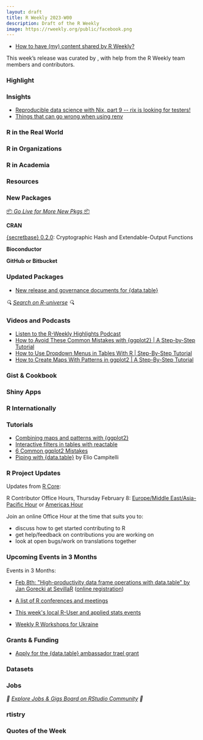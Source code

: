 ```yaml
---
layout: draft
title: R Weekly 2023-W00
description: Draft of the R Weekly
image: https://rweekly.org/public/facebook.png
---
```



+ [How to have (my) content shared by R Weekly?](https://github.com/rweekly/rweekly.org#how-to-have-my-content-shared-by-r-weekly)

This week’s release was curated by [](), with help from the R Weekly team members and contributors.



### Highlight



### Insights

- [Reproducible data science with Nix, part 9 -- rix is looking for testers!](https://www.brodrigues.co/blog/2024-02-02-nix_for_r_part_9/)
- [Things that can go wrong when using renv](https://epiverse-trace.github.io/posts/renv-complications/)


### R in the Real World



### R in Organizations



### R in Academia



### Resources



### New Packages

<p class="added-hostname"><a href="https://rweekly.org/live" target="_blank" class="externalLink">📦 <i>Go Live for More New Pkgs</i> 📦</a></p>


**CRAN**

[{secretbase} 0.2.0](https://cran.r-project.org/package=secretbase): Cryptographic Hash and Extendable-Output Functions

**Bioconductor**



**GitHub or Bitbucket**



### Updated Packages

+ [New release and governance documents for {data.table}](https://rdatatable-community.github.io/The-Raft/posts/2024-01-30-new_governance_new_release-toby_hocking/)

<i>🔍 [Search on R-universe](https://r-universe.dev/search/) 🔍</i>

### Videos and Podcasts

+ [Listen to the R-Weekly Highlights Podcast](https://rweekly.fireside.fm/)
+ [How to Avoid These Common Mistakes with {ggplot2} |  A Step-by-Step Tutorial](https://youtu.be/AIwX-vWB6B4)
+ [How to Use Dropdown Menus in Tables With R | Step-By-Step Tutorial](https://youtu.be/mrGKySJ-cJc)
+ [How to Create Maps With Patterns in ggplot2 | A Step-By-Step Tutorial](https://youtu.be/cK7U10omEJo)


### Gist & Cookbook



### Shiny Apps



### R Internationally



### Tutorials

+ [Combining maps and patterns with {ggplot2}](https://albert-rapp.de/posts/ggplot2-tips/25_maps_patterns/25_maps_patterns)
+ [Interactive filters in tables with reactable](https://albert-rapp.de/posts/18_connecting_reactable_ojs/18_connecting_reactable_ojs)
+ [6 Common ggplot2 Mistakes](https://albert-rapp.de/posts/ggplot2-tips/21_common_ggplot_mistakes/21_common_ggplot_mistakes)
+ [Piping with {data.table}](https://rdatatable-community.github.io/The-Raft/posts/2024-01-28-piping_data_tables-elio_campitelli/) by Elio Campitelli


<!--<div class="post-more-begin></div><div class="post-more-end"></div>-->

### R Project Updates

Updates from [R Core](http://developer.r-project.org/blosxom.cgi/R-devel/NEWS):

R Contributor Office Hours, Thursday February 8: [Europe/Middle East/Asia-Pacific Hour](https://www.meetup.com/r-contributors/events/298435153/) or [Americas Hour](https://www.meetup.com/r-contributors/events/298350211/)

Join an online Office Hour at the time that suits you to:
 - discuss how to get started contributing to R
 - get help/feedback on contributions you are working on
 - look at open bugs/work on translations together

### Upcoming Events in 3 Months

Events in 3 Months:

+ [Feb 8th: "High-productivity data frame operations with data.table" by Jan Gorecki at SevillaR](https://www.meetup.com/sevilla-r-users/events/298628185/)  ([online registration](https://bit.ly/SevillaR_data-table))
  
+ [A list of R conferences and meetings](https://jumpingrivers.github.io/meetingsR/events.html)

+ [This week's local R-User and applied stats events](https://community.rstudio.com/c/irl)

+ [Weekly R Workshops for Ukraine](https://sites.google.com/view/dariia-mykhailyshyna/main/r-workshops-for-ukraine)

### Grants & Funding

+ [Apply for the {data.table} ambassador trael grant](https://rdatatable-community.github.io/The-Raft/posts/2023-11-01-travel_grant_announcement-community_team/)


### Datasets


### Jobs

<i>💼 [Explore Jobs & Gigs Board on RStudio Community](https://community.rstudio.com/c/jobs/) 💼</i>

### rtistry


### Quotes of the Week
